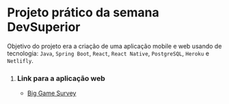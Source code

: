 # Projeto prático da semana DevSuperior

Objetivo do projeto era a criação de uma aplicação mobile e web usando de tecnologia:
`Java`, `Spring Boot`, `React`, `React Native`, `PostgreSQL`, `Heroku` e `Netlifly`.

<ol>
<li>
<h3><b>Link para a aplicação web</b></h3>
<ul> 
<li><a href="https://sd1-fvianas.netlify.app/">Big Game Survey</a></li>
</ul>
</li>
</ol>





